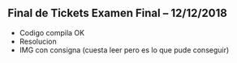 ## Final de Tickets Examen Final – 12/12/2018

* Codigo compila OK
* Resolucion
* IMG con consigna (cuesta leer pero es lo que pude conseguir)
